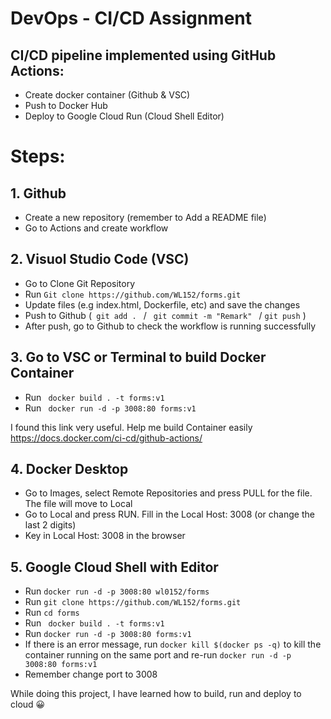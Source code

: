 #     DevOps - CI/CD Assignment  

## CI/CD pipeline implemented using GitHub Actions:

- Create docker container (Github & VSC)
- Push to Docker Hub
- Deploy to Google Cloud Run (Cloud Shell Editor)



# Steps:

## 1. Github
- Create a new repository (remember to Add a README file)
- Go to Actions and create workflow



## 2. Visuol Studio Code (VSC)  
- Go to Clone Git Repository
- Run ``` Git clone https://github.com/WL152/forms.git ```  
- Update files (e.g index.html, Dockerfile, etc) and save the changes
- Push to Github (```  git add .  ```      /      ```  git commit -m "Remark"  ```      / ``` git push ``` )
- After push, go to Github to check the workflow is running successfully



## 3. Go to VSC or Terminal to build Docker Container
- Run ```  docker build . -t forms:v1  ```
- Run ```  docker run -d -p 3008:80 forms:v1  ```

I found this link very useful. Help me build Container easily https://docs.docker.com/ci-cd/github-actions/



## 4. Docker Desktop
- Go to Images, select Remote Repositories and press PULL for the file. The file will move to Local
- Go to Local and press RUN. Fill in the Local Host: 3008 (or change the last 2 digits) 
- Key in Local Host: 3008 in the browser 



## 5. Google Cloud Shell with Editor
- Run ``` docker run -d -p 3008:80 wl0152/forms ```
- Run ``` git clone https://github.com/WL152/forms.git ```
- Run ``` cd forms ```
- Run ``` docker build . -t forms:v1```
- Run ``` docker run -d -p 3008:80 forms:v1 ```
- If there is an error message, run ```docker kill $(docker ps -q)``` to kill the container running on the same port 
and re-run ```docker run -d -p 3008:80 forms:v1```
- Remember change port to 3008



While doing this project, I have learned how to build, run and deploy to cloud 😀
